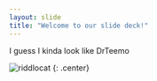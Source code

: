 ```yaml
---
layout: slide
title: "Welcome to our slide deck!"
---
```


I guess I kinda look like DrTeemo

![riddlocat](https://octodex.github.com/images/riddlocat.png)
{: .center}
